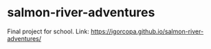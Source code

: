 # salmon-river-adventures
Final project for school. Link: https://igorcopa.github.io/salmon-river-adventures/
